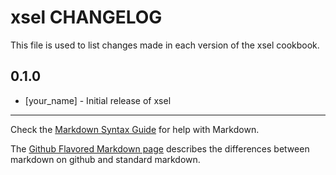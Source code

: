 xsel CHANGELOG
==============

This file is used to list changes made in each version of the xsel cookbook.

0.1.0
-----
- [your_name] - Initial release of xsel

- - -
Check the [Markdown Syntax Guide](http://daringfireball.net/projects/markdown/syntax) for help with Markdown.

The [Github Flavored Markdown page](http://github.github.com/github-flavored-markdown/) describes the differences between markdown on github and standard markdown.
